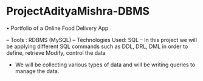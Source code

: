 # ProjectAdityaMishra-DBMS

•	Portfolio of  a Online Food Delivery App

–	Tools : RDBMS (MySQL)
–	Technologies Used:  SQL
–	In this project we will be applying different SQL commands such as DDL, DRL, DML in order to define, retrieve
   Modify, control the data 

- We will be collecting various types of data and will be writing queries to manage the data.
